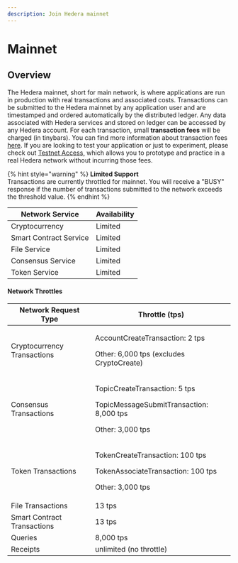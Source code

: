 ```yaml
---
description: Join Hedera mainnet
---
```


# Mainnet

## Overview

The Hedera mainnet, short for main network, is where applications are run in production with real transactions and associated costs. Transactions can be submitted to the Hedera mainnet by any application user and are timestamped and ordered automatically by the distributed ledger. Any data associated with Hedera services and stored on ledger can be accessed by any Hedera account. For each transaction, small **transaction fees** will be charged (in tinybars). You can find more information about transaction fees [here](https://www.hedera.com/fees). If you are looking to test your application or just to experiment, please check out [Testnet Access,](../testnet/testnet-access.md) which allows you to prototype and practice in a real Hedera network without incurring those fees.

{% hint style="warning" %}
**Limited Support** \
Transactions are currently throttled for mainnet. You will receive a "BUSY" response if the number of transactions submitted to the network exceeds the threshold value.
{% endhint %}

| Network Service        | Availability  |
| ---------------------- | ------------- |
| Cryptocurrency         | Limited       |
| Smart Contract Service | Limited       |
| File Service           | Limited       |
| Consensus Service      | Limited       |
| Token Service          | Limited       |

#### Network Throttles

| Network Request Type        | Throttle (tps)                                                                                             |
| --------------------------- | ---------------------------------------------------------------------------------------------------------- |
| Cryptocurrency Transactions | <p>AccountCreateTransaction: 2 tps</p><p>Other: 6,000 tps (excludes CryptoCreate)</p>                      |
| Consensus Transactions      | <p>TopicCreateTransaction: 5 tps</p><p>TopicMessageSubmitTransaction: 8,000 tps</p><p>Other: 3,000 tps</p> |
| Token Transactions          | <p>TokenCreateTransaction: 100 tps</p><p>TokenAssociateTransaction: 100 tps</p><p>Other: 3,000 tps</p>     |
| File Transactions           | 13 tps                                                                                                     |
| Smart Contract Transactions | 13 tps                                                                                                     |
| Queries                     | 8,000 tps                                                                                                  |
| Receipts                    | unlimited (no throttle)                                                                                    |
